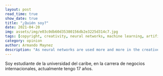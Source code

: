 ```yaml
---
layout: post
read_time: true
show_date: true
title: "¿Quién soy?"
date: 2021-04-20
img: assets/img/e03c0db60d35380156db2e3225d314c7.jpg
tags: [copyright, creativity, neural networks, machine learning, artificial intelligence]
category: opinion
author: Armando Maynez
description: "As neural networks are used more and more in the creative process, text, images and even music are now created by AI, but who owns the copyright for those works?"
---
```

Soy estudiante de la universidad del caribe, en la carrera de negocios internacionales, actualmente tengo 17 años.


